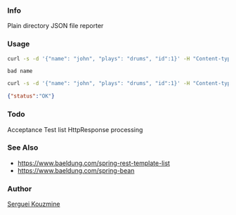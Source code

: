 
### Info
Plain directory JSON file reporter
### Usage

```sh
curl -s -d '{"name": "john", "plays": "drums", "id":1}' -H "Content-type:application/json"  -XPOST http://localhost:8080/updatedata/paul
```
```text
bad name
```
```sh
curl -s -d '{"name": "john", "plays": "drums", "id":1}' -H "Content-type:application/json"  -XPOST http://localhost:8080/updatedata/john
```
```JSON
{"status":"OK"}
```
### Todo 

Acceptance Test list HttpResponse processing
### See Also
  * https://www.baeldung.com/spring-rest-template-list
  * https://www.baeldung.com/spring-bean
 
### Author
[Serguei Kouzmine](kouzmine_serguei@yahoo.com)


